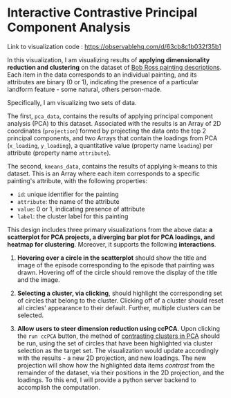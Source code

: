 # Interactive Contrastive Principal Component Analysis

Link to visualization code : https://observablehq.com/d/63cb8c1b032f35b1

In this visualization, I am visualizing results of **applying dimensionality reduction and clustering** on the dataset of [Bob Ross painting descriptions](https://github.com/fivethirtyeight/data/tree/master/bob-ross). Each item in the data corresponds to an individual painting, and its attributes are binary (0 or 1), indicating the presence of a particular landform feature - some natural, others person-made.

Specifically, I am visualizing two sets of data. 

The first, ```pca_data```, contains the results of applying principal component analysis (PCA) to this dataset. Associated with the results is an Array of 2D coordinates (```projection```) formed by projecting the data onto the top 2 principal components, and two Arrays that contain the loadings from PCA (```x_loading```, ```y_loading```), a quantitative value (property name ```loading```) per attribute (property name ```attribute```).

The second, ```kmeans_data```, contains the results of applying k-means to this dataset. This is an Array where each item corresponds to a specific painting's attribute, with the following properties:

* ```id```: unique identifier for the painting
* ```attribute```: the name of the attribute
* ```value```: 0 or 1, indicating presence of attribute
* ```label```: the cluster label for this painting

This design includes three primary visualizations from the above data: **a scatterplot for PCA projects, a diverging bar plot for PCA loadings, and heatmap for clustering**. Moreover, it supports the following **interactions**. 

1. **Hovering over a circle in the scatterplot** should show the title and image of the episode corresponding to the episode that painting was drawn. Hovering off of the circle should remove the display of the title and the image.
2. **Selecting a cluster, via clicking**, should highlight the corresponding set of circles that belong to the cluster. Clicking off of a cluster should reset all circles' appearance to their default. Further, multiple clusters can be selected.

3. **Allow users to steer dimension reduction using ccPCA**. Upon clicking the ```run ccPCA``` button, the method of [contrasting clusters in PCA](https://github.com/takanori-fujiwara/ccpca) should be run, using the set of circles that have been highlighted via cluster selection as the target set. The visualization would update accordingly with the results - a new 2D projection, and new loadings. The new projection will show how the highlighted data items _contrast_ from the remainder of the dataset, via their positions in the 2D projection, and the loadings. To this end, I will provide a python server backend to accomplish the computation.
